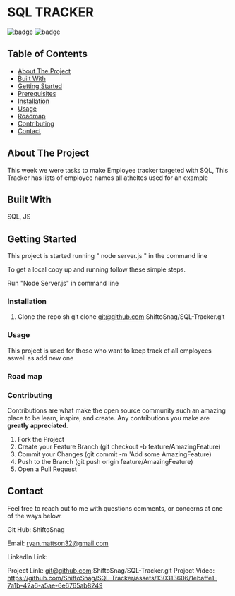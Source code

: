 # SQL TRACKER
![badge](https://img.shields.io/badge/license-MIT-blue.svg)
![badge](https://img.shields.io/badge/LinkedIn-IN%20-blue)

<!-- TABLE OF CONTENTS -->

## Table of Contents
* [About The Project](#about-the-project)
* [Built With](#built-with)
* [Getting Started](#getting-started)
* [Prerequisites](#prerequisites)
* [Installation](#installation)
* [Usage](#usage)
* [Roadmap](#roadmap)
* [Contributing](#contributing)
* [Contact](#contact)

<!-- ABOUT THE PROJECT -->
## About The Project
This week we were tasks to make Employee tracker targeted with SQL, This Tracker has lists of employee names all atheltes used for an example

<!-- GETTING STARTED -->
## Built With
SQL, JS

<!-- GETTING STARTED -->
## Getting Started
This project is started running " node server.js " in the command line

To get a local copy up and running follow these simple steps.

<!-- Prerequisites -->
Run "Node Server.js" in command line

### Installation

1. Clone the repo
   sh
   git clone git@github.com:ShiftoSnag/SQL-Tracker.git
   



<!-- USAGE EXAMPLES -->
### Usage
This project is used for those who want to keep track of all employees aswell as add new one

<!-- ROAD MAP -->
### Road map



<!-- CONTRIBUTING -->
### Contributing

Contributions are what make the open source community such an amazing place to be learn, inspire, and create. Any contributions you make are **greatly appreciated**.

1. Fork the Project
2. Create your Feature Branch (git checkout -b feature/AmazingFeature)
3. Commit your Changes (git commit -m 'Add some AmazingFeature)
4. Push to the Branch (git push origin feature/AmazingFeature)
5. Open a Pull Request

<!-- CONTACT -->
## Contact

Feel free to reach out to me with questions comments, or concerns at one of the ways below.

Git Hub: ShiftoSnag

Email: ryan.mattson32@gmail.com

LinkedIn Link: 

Project Link: git@github.com:ShiftoSnag/SQL-Tracker.git
Project Video: https://github.com/ShiftoSnag/SQL-Tracker/assets/130313606/1ebaffe1-7a1b-42a6-a5ae-6e6765ab8249
<!-- MARKDOWN LINKS & IMAGES



 -->
<!-- https://www.markdownguide.org/basic-syntax/#reference-style-links -->
